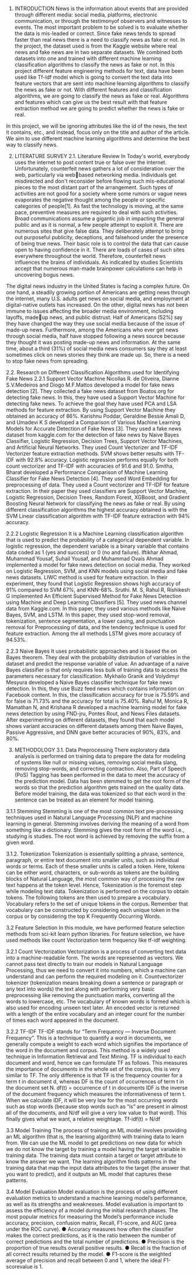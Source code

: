 
1. INTRODUCTION 
News is the information about events that are provided through different media: social media, platforms, electronic communication, or through the testimonyof observers and
witnesses to events. The most important problem to be solved is to evaluate whether the data is mis-leaded or correct. 
Since fake news tends to spread faster than real news there is a need to classify news as fake or not. In the project, the dataset used is from the Kaggle website where real
news and fake news are in two separate datasets. We combined both datasets into one and trained with different machine learning classification algorithms to classify the news
as fake or not. In this project different feature engineering methods for text, data have been used like Tf-Idf model which is going to convert the text data into feature
vectors that are sent into machine learning algorithms to classify the news as fake or not. With different features and classification algorithms, we are going to classify
the news as fake or real. Algorithms and features which can give us the best result with that feature extraction method we are going to predict whether the news is fake or real.

In this project, we will be ignoring attributes like the id of the news, the text it contains, etc., and instead, focus only on the title and author of the article. We aim to 
use different machine learning algorithms and determine the best way to classify news.

2. LITERATURE SURVEY
2.1. Literature Review
In Today's world, everybody uses the internet to post content true or false over the internet. Unfortunately, counterfeit news gathers a lot of consideration over the web,
particularly via webbased networking media. Individuals get misdirected and don't reconsider before flowing such mis-educational pieces to the most distant part of the
arrangement. Such types of activities are not good for a society where some rumors or vague news evaporates the negative thought among the people or specific categories of
people[1]. As fast the technology is moving, at the same pace, preventive measures are required to deal with such activities. Broad communications assume a gigantic job in
impacting the general public and as it is normal, a few people attempt to exploit it. There are numerous sites that give false data. They deliberately attempt to bring out
purposeful publicity, deceptions, and falsehood under the presence of being true news. Their basic role is to control the data that can cause open to having confidence in it.
There are loads of cases of such sites everywhere throughout the world. Therefore, counterfeit news influences the brains of individuals. As indicated by studies Scientists
accept that numerous man-made brainpower calculations can help in uncovering bogus news.

The digital news industry in the United States is facing a complex future. On one hand, a steadily growing portion of Americans are getting news through the internet, many 
U.S. adults get news on social media, and employment at digital-native outlets has increased. On the other, digital news has not been immune to issues affecting the broader
media environment, including layoffs, madeup news, and public distrust. Half of Americans (52%) say they have changed the way they use social media because of the issue of 
made-up news. Furthermore, among the Americans who ever get news through social media, half have stopped following a news source because they thought it was posting made-up 
news and information. At the same time, about a third (31%) of social media news consumers say they at least sometimes click on news stories they think are made up. So, 
there is a need to stop fake news from spreading.

2.2. Research on Different Classification Algorithms used for Identifying Fake 
News 
2.2.1 Support Vector Machine 
Nicollas R. de Oliveira, Dianne S.V.Medeiros and Diogo M.F.Mattos developed a model for fake news detection [2]. They collected a fake news dataset from Boatos.org for detecting
fake news. In this, they have used a Support Vector Machine for detecting fake news. To achieve the goal they have used PCA and LSA methods for feature extraction. By using Support
Vector Machine they obtained an accuracy of 86%. Karishnu Poddar, Geraldine Bessie Amali D, and Umadevi K S developed a Comparison of Various Machine Learning Models for Accurate
Detection of Fake News [3]. They used a fake news dataset from kaggle.com for the detection of fake news by Naive Bayes Classifier, Logistic Regression, Decision Trees, Support 
Vector Machines, and Artificial Neural Networks. They used Count Vectorizer and TF-IDF Vectorizer feature extraction methods. SVM shows better results with TF-IDF with 92.8% accuracy.
Logistic regression performs equally for both count vectorizer and TF-IDF with accuracies of 91.6 and 91.0. Smitha, Bharat developed a Performance Comparison of Machine Learning 
Classifier for Fake News Detection [4]. They used Word Embedding for preprocessing of data. They used a Count vectorizer and TF-IDF for feature extraction. In their paper they 
used classifiers are Support Vector Machine, Logistic Regression, Decision Trees, Random Forest, XGBoost, and Gradient Boosting Neural Network for classifying the news as fake or 
real. By using different classification algorithms the highest accuracy obtained is with the SVM Linear classification algorithm with TF-IDF feature extraction with 94% accuracy. 

2.2.2 Logistic Regression 
It is a Machine Learning classification algorithm that is used to predict the probability of a categorical dependent variable. In logistic regression, the dependent variable is 
a binary variable that contains data coded as 1 (yes and success) or 0 (no and failure). Iftikhar Ahmad, Muhammad Yousaf, Suhail Yousaf, and Muhammad Ovais Ahmad implemented a 
model for fake news detection on social media. They worked on Logistic Regression, SVM, and KNN models using social media and fake news datasets. LIWC method is used for feature
extraction. In their experiment, they found that Logistic Regression shows high accuracy of 91% compared to SVM 67%, and KNN-68%. 
Sruthi. M. S, Rahul R, Rishikesh G implemented An Efficient Supervised Method for Fake News Detection using Machine and Deep Learning Classifiers [5]. They used news channel data 
from Kaggle.com. In this paper, they used various methods like Naive Bayes, SVM, and LSTM. In this paper, they used stop-word removal, tokenization, sentence segmentation, a lower
casing, and punctuation removal for Preprocessing of data, and the tendency technique is used for feature extraction. Among the all methods LSTM gives more accuracy of 94.53%. 

2.2.3 Naive Bayes 
It uses probabilistic approaches and is based the on Bayes theorem. They deal with the probability distribution of variables in the dataset and predict the response variable of 
value. An advantage of a naive Bayes classifier is that only requires less bulk of training data to access the parameters necessary for classification. Mykhailo Granik and Volydimyr
Mesyura developed a Naive Bayes classifier technique for fake news detection. In this, they use Buzz feed news which contains information on Facebook content. In this, the 
classification accuracy for true is 75.59% and for false is 71.73% and the accuracy for total is 75.40%. Rahul M, Monica R, Mamathan N, and Krishana R developed a machine learning 
model for fake news detection by using FND-jru, Pontes Rout, and News Files datasets. After experimenting on different datasets, they found that each model shows variant accuracies 
on different datasets among them Naive Bayes, Passive Aggressive, and DNN gave better accuracies of 90%, 83%, and 80%. 

3. METHODOLOGY
3.1. Data Preprocessing 
There exploratory data analysis is performed on training data to prepare the data for modeling of systems like null or missing values, removing social media slang, removing stop-words,
and correcting contraction. Also, Part of Speech (PoS) Tagging has been performed in the data to meet the accuracy of the prediction model. Data has been stemmed to get the root
form of the words so that the prediction algorithm gets trained on the quality data. Before model training, the data was tokenized so that each word in the sentence can be treated
as an element for model training.

3.1.1 Stemming 
Stemming is one of the most common text pre-processing techniques used in Natural Language Processing (NLP) and machine learning in general. Stemming involves deriving the meaning
of a word from something like a dictionary. Stemming gives the root form of the word i.e., studying is studies. The root word is achieved by removing the suffix from a given word. 

3.1.2. Tokenization 
Tokenization is essentially splitting a phrase, sentence, paragraph, or entire text document into smaller units, such as individual words or terms. Each of these smaller units is
called a token. Here, tokens can be either word, characters, or sub-words as tokens are the building blocks of Natural Language, the most common way of processing the raw text 
happens at the token level. Hence, Tokenization is the foremost step while modeling text data. Tokenization is performed on the corpus to obtain tokens. The following tokens are 
then used to prepare a vocabulary. Vocabulary refers to the set of unique tokens in the corpus. Remember that vocabulary can be constructed by considering each unique token in
the corpus or by considering the top K Frequently Occurring Words.

3.2 Feature Selection 
In this module, we have performed feature selection methods from sci-kit learn python libraries. For feature selection, we have used methods like count Vectorization term frequency 
like tf-idf weighting.

3.2.1 Count Vectorization 
Vectorization is a process of converting text data into a machine-readable form. The words are represented as vectors. We cannot pass text directly to train our models in Natural
Language Processing, thus we need to convert it into numbers, which a machine can understand and can perform the required modeling on it. Countvectorizer tokenizer (tokenization
means breaking down a sentence or paragraph or any text into words) the text along with performing very basic preprocessing like removing the punctuation marks, converting all 
the words to lowercase, etc. The vocabulary of known words is formed which is also used for encoding unseen text later. An encoded vector is returned with a length of the entire
vocabulary and an integer count for the number of times each word appeared in the document. 

3.2.2 TF-IDF 
TF-IDF stands for “Term Frequency — Inverse Document Frequency”. This is a technique to quantify a word in documents, we generally compute a weight to each word which signifies the 
importance of the word in the document and corpus. This method is a widely used technique in Information Retrieval and Text Mining. TF is individual to each document and word,
hence we can formulate TF as follows. 
This measures the importance of documents in the whole set of the corpus, this is very similar to TF. The only difference is that TF is the frequency counter for a term t in 
document d, whereas DF is the count of occurrences of term t in the document set N. df(t) = occurrence of t in documents IDF is the inverse of the document frequency which measures 
the informativeness of term t. When we calculate IDF, it will be very low for the most occurring words such as stop words (because stop words such as “is” are present in almost all
of the documents, and N/df will give a very low value to that word). This finally gives what we want, a relative weightage. Tf-idf(t) = N/df 

3.3 Model Training 
The process of training an ML model involves providing an ML algorithm (that is, the learning algorithm) with training data to learn from. We can use the ML model to get predictions
on new data for which we do not know the target by training a model having the target variable in training data. The training data must contain a target or target attribute to know
the answer we want. The learning algorithm finds patterns in the training data that map the input data attributes to the target (the answer that you want to predict), and it 
outputs an ML model that captures these patterns. 

3.4 Model Evaluation 
Model evaluation is the process of using different evaluation metrics to understand a machine learning model’s performance, as well as its strengths and weaknesses. Model evaluation 
is important to assess the efficiency of a model during the initial research phases. The most popular metrics for measuring the Model’s performance include accuracy, precision, 
confusion matrix, Recall, F1-score, and AUC (area under the ROC curve). 
● Accuracy measures how often the classifier makes the correct predictions, as it is the ratio between the number of correct predictions and the total number of predictions. 
● Precision is the proportion of true results overall positive results. 
● Recall is the fraction of all correct results returned by the model. 
● F1-score is the weighted average of precision and recall between 0 and 1, where the ideal F1-scorevalue is 1.
